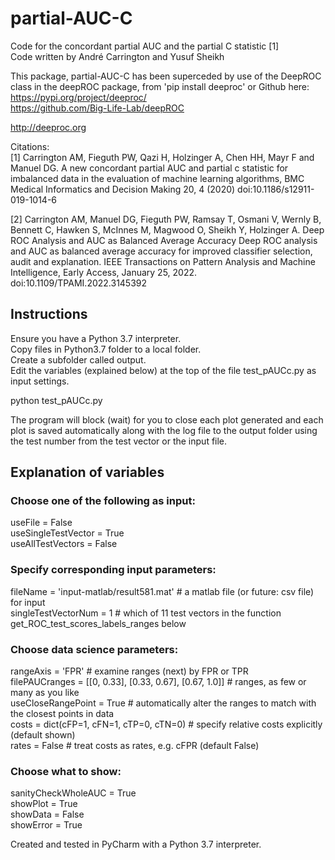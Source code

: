 # partial-AUC-C
Code for the concordant partial AUC and the partial C statistic [1]  
Code written by André Carrington and Yusuf Sheikh

This package, partial-AUC-C has been superceded by use of the DeepROC class in the deepROC package, from 'pip install deeproc' or Github here:  
https://pypi.org/project/deeproc/  
https://github.com/Big-Life-Lab/deepROC  
  
http://deeproc.org  
  
Citations:  
[1] Carrington AM, Fieguth PW, Qazi H, Holzinger A, Chen HH, Mayr F and Manuel DG. A new concordant partial AUC and partial c statistic for imbalanced data in the evaluation of machine learning algorithms, BMC Medical Informatics and Decision Making 20, 4 (2020) doi:10.1186/s12911-019-1014-6  
  
[2] Carrington AM, Manuel DG, Fieguth PW, Ramsay T, Osmani V, Wernly B, Bennett C, Hawken S, McInnes M, Magwood O, Sheikh Y, Holzinger A. Deep ROC Analysis and AUC as Balanced Average Accuracy Deep ROC analysis and AUC as balanced average accuracy for improved classifier selection, audit and explanation. IEEE Transactions on Pattern Analysis and Machine Intelligence, Early Access, January 25, 2022. doi:10.1109/TPAMI.2022.3145392  
  
## Instructions
Ensure you have a Python 3.7 interpreter.  
Copy files in Python3.7 folder to a local folder.  
Create a subfolder called output.  
Edit the variables (explained below) at the top of the file test_pAUCc.py as input settings.  

python test_pAUCc.py

The program will block (wait) for you to close each plot generated and each plot is saved automatically along with the log file to the output folder using the test number from the test vector or the input file.

## Explanation of variables
  
### Choose one of the following as input:  
useFile             = False  
useSingleTestVector = True  
useAllTestVectors   = False  

### Specify corresponding input parameters:  
fileName            = 'input-matlab/result581.mat'  # a matlab file (or future: csv file) for input  
singleTestVectorNum = 1  # which of 11 test vectors in the function get_ROC_test_scores_labels_ranges below  

### Choose data science parameters:  
rangeAxis           = 'FPR'  # examine ranges (next) by FPR or TPR  
filePAUCranges      = [[0, 0.33], [0.33, 0.67], [0.67, 1.0]]  # ranges, as few or many as you like  
useCloseRangePoint  = True   # automatically alter the ranges to match with the closest points in data  
costs               = dict(cFP=1, cFN=1, cTP=0, cTN=0)  # specify relative costs explicitly (default shown)  
rates               = False                             # treat costs as rates, e.g. cFPR (default False)  

### Choose what to show:  
sanityCheckWholeAUC = True  
showPlot            = True  
showData            = False  
showError           = True  

Created and tested in PyCharm with a Python 3.7 interpreter.  
